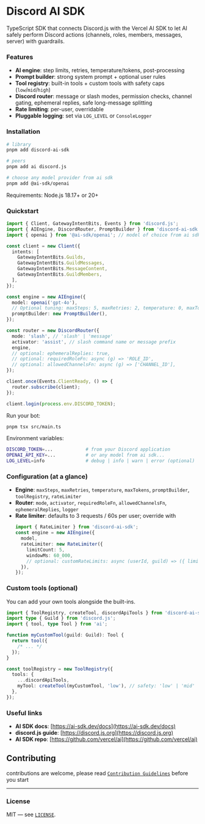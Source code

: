 # Discord AI SDK

TypeScript SDK that connects Discord.js with the Vercel AI SDK to let AI safely perform Discord actions (channels, roles, members, messages, server) with guardrails.

### Features

- **AI engine**: step limits, retries, temperature/tokens, post-processing
- **Prompt builder**: strong system prompt + optional user rules
- **Tool registry**: built-in tools + custom tools with safety caps (`low`/`mid`/`high`)
- **Discord router**: message or slash modes, permission checks, channel gating, ephemeral replies, safe long-message splitting
- **Rate limiting**: per-user, overridable
- **Pluggable logging**: set via `LOG_LEVEL` or `ConsoleLogger`

### Installation

```bash
# library
pnpm add discord-ai-sdk

# peers
pnpm add ai discord.js

# choose any model provider from ai sdk
pnpm add @ai-sdk/openai
```

Requirements: Node.js 18.17+ or 20+

### Quickstart

```ts
import { Client, GatewayIntentBits, Events } from 'discord.js';
import { AIEngine, DiscordRouter, PromptBuilder } from 'discord-ai-sdk';
import { openai } from '@ai-sdk/openai'; // model of choice from ai sdk

const client = new Client({
  intents: [
    GatewayIntentBits.Guilds,
    GatewayIntentBits.GuildMessages,
    GatewayIntentBits.MessageContent,
    GatewayIntentBits.GuildMembers,
  ],
});

const engine = new AIEngine({
  model: openai('gpt-4o'),
  // Optional tuning: maxSteps: 5, maxRetries: 2, temperature: 0, maxTokens: 400
  promptBuilder: new PromptBuilder(),
});

const router = new DiscordRouter({
  mode: 'slash', // 'slash' | 'message'
  activator: 'assist', // slash command name or message prefix
  engine,
  // optional: ephemeralReplies: true,
  // optional: requiredRoleFn: async (g) => 'ROLE_ID',
  // optional: allowedChannelsFn: async (g) => ['CHANNEL_ID'],
});

client.once(Events.ClientReady, () => {
  router.subscribe(client);
});

client.login(process.env.DISCORD_TOKEN);
```

Run your bot:

```bash
pnpm tsx src/main.ts
```

Environment variables:

```bash
DISCORD_TOKEN=...            # from your Discord application
OPENAI_API_KEY=...           # or any model from ai sdk...
LOG_LEVEL=info               # debug | info | warn | error (optional)
```

### Configuration (at a glance)

- **Engine**: `maxSteps`, `maxRetries`, `temperature`, `maxTokens`, `promptBuilder`, `toolRegistry`, `rateLimiter`
- **Router**: `mode`, `activator`, `requiredRoleFn`, `allowedChannelsFn`, `ephemeralReplies`, `logger`
- **Rate limiter**: defaults to 3 requests / 60s per user; override with
  ```ts
  import { RateLimiter } from 'discord-ai-sdk';
  const engine = new AIEngine({
    model,
    rateLimiter: new RateLimiter({
      limitCount: 5,
      windowMs: 60_000,
      // optional: customRateLimits: async (userId, guild) => ({ limitCount: 3, windowMs: 30_000 })
    }),
  });
  ```

### Custom tools (optional)

You can add your own tools alongside the built-ins.

```ts
import { ToolRegistry, createTool, discordApiTools } from 'discord-ai-sdk';
import type { Guild } from 'discord.js';
import { tool, type Tool } from 'ai';

function myCustomTool(guild: Guild): Tool {
  return tool({
    /* ... */
  });
}

const toolRegistry = new ToolRegistry({
  tools: {
    ...discordApiTools,
    myTool: createTool(myCustomTool, 'low'), // safety: 'low' | 'mid' | 'high'
  },
});
```

### Useful links

- **AI SDK docs**: [https://ai-sdk.dev/docs](https://ai-sdk.dev/docs)
- **discord.js guide**: [https://discord.js.org](https://discord.js.org)
- **AI SDK repo**: [https://github.com/vercel/ai](https://github.com/vercel/ai)

## Contributing

contributions are welcome, please read [`Contribution Guidelines`](CONTRIBUTING.md) before you start

---

### License

MIT — see [`LICENSE`](LICENSE).
